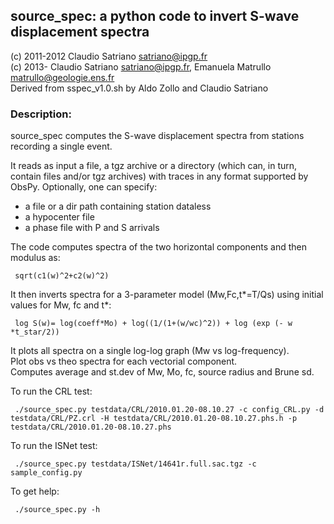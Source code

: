 ## source_spec: a python code to invert S-wave displacement spectra
(c) 2011-2012 Claudio Satriano <satriano@ipgp.fr>  
(c) 2013-     Claudio Satriano <satriano@ipgp.fr>,
              Emanuela Matrullo <matrullo@geologie.ens.fr>  
Derived from sspec_v1.0.sh by Aldo Zollo and Claudio Satriano  

### Description:
source_spec computes the S-wave displacement spectra from stations recording a single event. 

It reads as input a file, a tgz archive or a directory (which can, in turn, contain
files and/or tgz archives) with traces in any format supported by ObsPy.
Optionally, one can specify:  
 - a file or a dir path containing station dataless  
 - a hypocenter file  
 - a phase file with P and S arrivals  

The code computes spectra of the two horizontal components and then modulus as:  

     sqrt(c1(w)^2+c2(w)^2)

It then inverts spectra for a 3-parameter model (Mw,Fc,t*=T/Qs) using initial
values for Mw, fc and t*:  

     log S(w)= log(coeff*Mo) + log((1/(1+(w/wc)^2)) + log (exp (- w *t_star/2)) 

It plots all spectra on a single log-log graph (Mw vs log-frequency).  
Plot obs vs theo spectra for each vectorial component.  
Computes average and st.dev of Mw, Mo, fc, source radius and Brune sd.  


To run the CRL test:

     ./source_spec.py testdata/CRL/2010.01.20-08.10.27 -c config_CRL.py -d testdata/CRL/PZ.crl -H testdata/CRL/2010.01.20-08.10.27.phs.h -p testdata/CRL/2010.01.20-08.10.27.phs 


To run the ISNet test:

     ./source_spec.py testdata/ISNet/14641r.full.sac.tgz -c sample_config.py


To get help:

     ./source_spec.py -h
